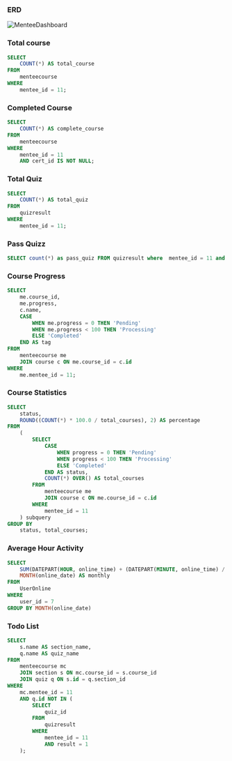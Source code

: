 ### ERD
![MenteeDashboard](https://github.com/user-attachments/assets/0e854ff1-1987-480a-a2f2-b16f2b334a2b)

### Total course

```sql
SELECT
    COUNT(*) AS total_course
FROM
    menteecourse
WHERE
    mentee_id = 11;
```

### Completed Course

```sql
SELECT
    COUNT(*) AS complete_course
FROM
    menteecourse
WHERE
    mentee_id = 11
    AND cert_id IS NOT NULL;
```

### Total Quiz

```sql
SELECT
    COUNT(*) AS total_quiz
FROM
    quizresult
WHERE
    mentee_id = 11;
```

### Pass Quizz

```sql
SELECT count(*) as pass_quiz FROM quizresult where  mentee_id = 11 and result = 1;
```

### Course Progress

```sql
SELECT
    me.course_id,
    me.progress,
    c.name,
    CASE
        WHEN me.progress = 0 THEN 'Pending'
        WHEN me.progress < 100 THEN 'Processing'
        ELSE 'Completed'
    END AS tag
FROM
    menteecourse me
    JOIN course c ON me.course_id = c.id
WHERE
    me.mentee_id = 11;
```

### Course Statistics

```sql
SELECT
    status,
    ROUND((COUNT(*) * 100.0 / total_courses), 2) AS percentage
FROM
    (
        SELECT
            CASE
                WHEN progress = 0 THEN 'Pending'
                WHEN progress < 100 THEN 'Processing'
                ELSE 'Completed'
            END AS status,
            COUNT(*) OVER() AS total_courses
        FROM
            menteecourse me
            JOIN course c ON me.course_id = c.id
        WHERE
            mentee_id = 11
    ) subquery
GROUP BY
    status, total_courses;

```

### Average Hour Activity

```sql
SELECT
    SUM(DATEPART(HOUR, online_time) + (DATEPART(MINUTE, online_time) / 60.0)) AS total_online_time,
    MONTH(online_date) AS monthly
FROM
    UserOnline
WHERE
    user_id = 7
GROUP BY MONTH(online_date)
```

### Todo List

```sql
SELECT
    s.name AS section_name,
    q.name AS quiz_name
FROM
    menteecourse mc
    JOIN section s ON mc.course_id = s.course_id
    JOIN quiz q ON s.id = q.section_id
WHERE
    mc.mentee_id = 11
    AND q.id NOT IN (
        SELECT
            quiz_id
        FROM
            quizresult
        WHERE
            mentee_id = 11
            AND result = 1
    );
```
